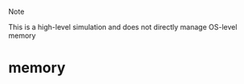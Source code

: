 > [!NOTE]
> This is a high-level simulation and does not directly manage OS-level memory

# memory

